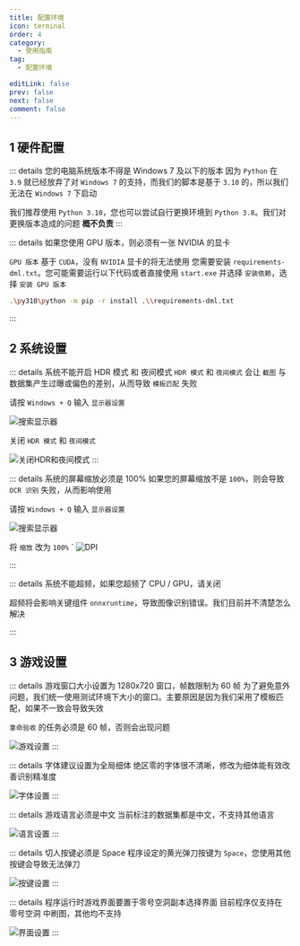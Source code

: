 ```yaml
---
title: 配置环境
icon: terminal
order: 4
category:
  - 使用指南
tag:
  - 配置环境

editLink: false
prev: false
next: false
comment: false
---
```


## 1 硬件配置

::: details 您的电脑系统版本不得是 Windows 7 及以下的版本
因为 `Python` 在 `3.9` 就已经放弃了对 `Windows 7` 的支持，而我们的脚本是基于 `3.10` 的，所以我们无法在 `Windows 7` 下启动

我们推荐使用 `Python 3.10`，您也可以尝试自行更换环境到 `Python 3.8`。我们对更换版本造成的问题 **概不负责**
:::

::: details 如果您使用 GPU 版本，则必须有一张 NVIDIA 的显卡

`GPU 版本` 基于 `CUDA`，没有 `NVIDIA` 显卡的将无法使用
您需要安装 `requirements-dml.txt`。您可能需要运行以下代码或者直接使用 `start.exe` 并选择 `安装依赖`，选择 `安装 GPU 版本`

```bash
.\py310\python -m pip -r install .\\requirements-dml.txt
```
:::

## 2 系统设置

::: details 系统不能开启 HDR 模式 和 夜间模式
`HDR 模式` 和 `夜间模式`  会让 `截图` 与数据集产生过曝或偏色的差别，从而导致 `模板匹配` 失败

请按 `Windows + Q` 输入 `显示器设置`

![搜索显示器](/image/MonitorSearch.png)

关闭 `HDR 模式` 和 `夜间模式`

![关闭HDR和夜间模式](/image/MonitorSetting.png)
:::

::: details 系统的屏幕缩放必须是 100%
如果您的屏幕缩放不是 `100%`，则会导致 `OCR 识别` 失败，从而影响使用 

请按 `Windows + Q` 输入 `显示器设置`

![搜索显示器](/image/MonitorSearch.png)

将 `缩放` 改为 `100%`
`
![DPI](/image/DPI.png)

:::

::: details 系统不能超频，如果您超频了 CPU / GPU，请关闭

超频将会影响关键组件 `onnxruntime`，导致图像识别错误。我们目前并不清楚怎么解决

:::

## 3 游戏设置

::: details 游戏窗口大小设置为 1280x720 窗口，帧数限制为 60 帧
为了避免意外问题，我们统一使用测试环境下大小的窗口。主要原因是因为我们采用了模板匹配，如果不一致会导致失效

`拿命验收` 的任务必须是 60 帧，否则会出现问题

![游戏设置](/image/GameSettings.png)
:::

::: details 字体建议设置为全局细体
绝区零的字体很不清晰，修改为细体能有效改善识别精准度

![字体设置](/image/FontSettings.png)
:::

::: details 游戏语言必须是中文
当前标注的数据集都是中文，不支持其他语言

![语言设置](/image/LanguageSettings.png)
:::

::: details 切人按键必须是 Space
程序设定的黄光弹刀按键为 `Space`，您使用其他按键会导致无法弹刀

![按键设置](/image/ControlSettings.png)
:::

::: details 程序运行时游戏界面要置于零号空洞副本选择界面
目前程序仅支持在 零号空洞 中刷图，其他均不支持

![界面设置](/image/Page.png)
:::